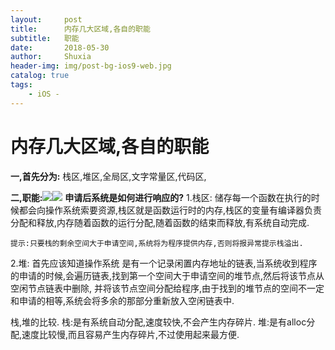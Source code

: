 ```yaml
---
layout:     post
title:      内存几大区域,各自的职能
subtitle:   职能
date:       2018-05-30
author:     Shuxia
header-img: img/post-bg-ios9-web.jpg
catalog: true
tags:
    - iOS -
---
```

# 内存几大区域,各自的职能
**一,首先分为:**
       栈区,堆区,全局区,文字常量区,代码区,
       
**二,职能:**![](media/15516089752885/15516091417606.jpg)![](media/15516089752885/15516091682466.jpg)
**申请后系统是如何进行响应的?**
1.栈区:
储存每一个函数在执行的时候都会向操作系统索要资源,栈区就是函数运行时的内存,栈区的变量有编译器负责分配和释放,内存随着函数的运行分配,随着函数的结束而释放,有系统自动完成.
    
    提示:只要栈的剩余空间大于申请空间,系统将为程序提供内存,否则将报异常提示栈溢出.
2.堆:
    首先应该知道操作系统 是有一个记录闲置内存地址的链表,当系统收到程序的申请的时候,会遍历链表,找到第一个空间大于申请空间的堆节点,然后将该节点从空闲节点链表中删除, 并将该节点空间分配给程序,由于找到的堆节点的空间不一定和申请的相等,系统会将多余的那部分重新放入空闲链表中.


栈,堆的比较.
栈:是有系统自动分配,速度较快,不会产生内存碎片.
堆:是有alloc分配,速度比较慢,而且容易产生内存碎片,不过使用起来最方便.